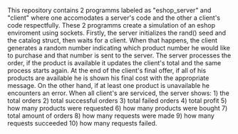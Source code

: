 This repository contains 2 programms labeled as "eshop_server" and "client" where one accomodates a server's code and the other a client's code respectfully. These 2 programms create a simulation of an eshop enviroment using sockets. Firstly, the server initializes the rand() seed and the catalog struct, then waits for a client. When that happens, the client generates a random number indicating which product number he would like to purchase and that number is sent to the server. The server processes the order, if the product is available it updates the client's total and the same process starts again. At the end of the client's final offer, if all of his products are available he is shown his final cost with the appropriate message. On the other hand, if at least one product is unavailable he encounters an error. When all client's are serviced, the server shows: 1) the total orders 2) total successful orders 3) total failed orders 4) total profit 5) how many products were requested 6) how many products were bought 7) total amount of orders 8) how many requests were made 9) how many requests succeeded 10) how many requests failed.

